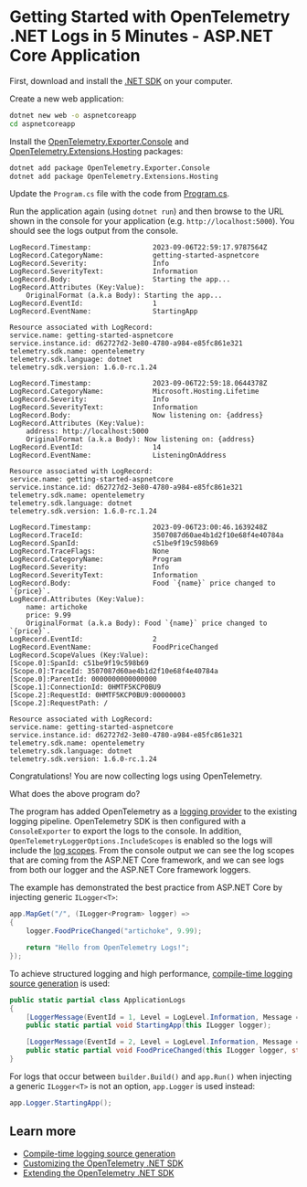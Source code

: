 # Getting Started with OpenTelemetry .NET Logs in 5 Minutes - ASP.NET Core Application

First, download and install the [.NET
SDK](https://dotnet.microsoft.com/download) on your computer.

Create a new web application:

```sh
dotnet new web -o aspnetcoreapp
cd aspnetcoreapp
```

Install the
[OpenTelemetry.Exporter.Console](../../../src/OpenTelemetry.Exporter.Console/README.md)
and
[OpenTelemetry.Extensions.Hosting](../../../src/OpenTelemetry.Extensions.Hosting/README.md)
packages:

```sh
dotnet add package OpenTelemetry.Exporter.Console
dotnet add package OpenTelemetry.Extensions.Hosting
```

Update the `Program.cs` file with the code from [Program.cs](./Program.cs).

Run the application again (using `dotnet run`) and then browse to the URL shown
in the console for your application (e.g. `http://localhost:5000`). You should see
the logs output from the console.

```text
LogRecord.Timestamp:               2023-09-06T22:59:17.9787564Z
LogRecord.CategoryName:            getting-started-aspnetcore
LogRecord.Severity:                Info
LogRecord.SeverityText:            Information
LogRecord.Body:                    Starting the app...
LogRecord.Attributes (Key:Value):
    OriginalFormat (a.k.a Body): Starting the app...
LogRecord.EventId:                 1
LogRecord.EventName:               StartingApp

Resource associated with LogRecord:
service.name: getting-started-aspnetcore
service.instance.id: d62727d2-3e80-4780-a984-e85fc861e321
telemetry.sdk.name: opentelemetry
telemetry.sdk.language: dotnet
telemetry.sdk.version: 1.6.0-rc.1.24

LogRecord.Timestamp:               2023-09-06T22:59:18.0644378Z
LogRecord.CategoryName:            Microsoft.Hosting.Lifetime
LogRecord.Severity:                Info
LogRecord.SeverityText:            Information
LogRecord.Body:                    Now listening on: {address}
LogRecord.Attributes (Key:Value):
    address: http://localhost:5000
    OriginalFormat (a.k.a Body): Now listening on: {address}
LogRecord.EventId:                 14
LogRecord.EventName:               ListeningOnAddress

Resource associated with LogRecord:
service.name: getting-started-aspnetcore
service.instance.id: d62727d2-3e80-4780-a984-e85fc861e321
telemetry.sdk.name: opentelemetry
telemetry.sdk.language: dotnet
telemetry.sdk.version: 1.6.0-rc.1.24

LogRecord.Timestamp:               2023-09-06T23:00:46.1639248Z
LogRecord.TraceId:                 3507087d60ae4b1d2f10e68f4e40784a
LogRecord.SpanId:                  c51be9f19c598b69
LogRecord.TraceFlags:              None
LogRecord.CategoryName:            Program
LogRecord.Severity:                Info
LogRecord.SeverityText:            Information
LogRecord.Body:                    Food `{name}` price changed to `{price}`.
LogRecord.Attributes (Key:Value):
    name: artichoke
    price: 9.99
    OriginalFormat (a.k.a Body): Food `{name}` price changed to `{price}`.
LogRecord.EventId:                 2
LogRecord.EventName:               FoodPriceChanged
LogRecord.ScopeValues (Key:Value):
[Scope.0]:SpanId: c51be9f19c598b69
[Scope.0]:TraceId: 3507087d60ae4b1d2f10e68f4e40784a
[Scope.0]:ParentId: 0000000000000000
[Scope.1]:ConnectionId: 0HMTF5KCP0BU9
[Scope.2]:RequestId: 0HMTF5KCP0BU9:00000003
[Scope.2]:RequestPath: /

Resource associated with LogRecord:
service.name: getting-started-aspnetcore
service.instance.id: d62727d2-3e80-4780-a984-e85fc861e321
telemetry.sdk.name: opentelemetry
telemetry.sdk.language: dotnet
telemetry.sdk.version: 1.6.0-rc.1.24
```

Congratulations! You are now collecting logs using OpenTelemetry.

What does the above program do?

The program has added OpenTelemetry as a [logging
provider](https://learn.microsoft.com/dotnet/core/extensions/logging-providers)
to the existing logging pipeline. OpenTelemetry SDK is then configured with a
`ConsoleExporter` to export the logs to the console. In addition,
`OpenTelemetryLoggerOptions.IncludeScopes` is enabled so the logs will include
the [log
scopes](https://learn.microsoft.com/dotnet/core/extensions/logging#log-scopes).
From the console output we can see the log scopes that are coming from the
ASP.NET Core framework, and we can see logs from both our logger and the ASP.NET
Core framework loggers.

The example has demonstrated the best practice from ASP.NET Core by injecting
generic `ILogger<T>`:

```csharp
app.MapGet("/", (ILogger<Program> logger) =>
{
    logger.FoodPriceChanged("artichoke", 9.99);

    return "Hello from OpenTelemetry Logs!";
});
```

To achieve structured logging and high performance, [compile-time logging source
generation](https://docs.microsoft.com/dotnet/core/extensions/logger-message-generator)
is used:

```csharp
public static partial class ApplicationLogs
{
    [LoggerMessage(EventId = 1, Level = LogLevel.Information, Message = "Starting the app...")]
    public static partial void StartingApp(this ILogger logger);

    [LoggerMessage(EventId = 2, Level = LogLevel.Information, Message = "Food `{name}` price changed to `{price}`.")]
    public static partial void FoodPriceChanged(this ILogger logger, string name, double price);
}
```

For logs that occur between `builder.Build()` and `app.Run()` when
injecting a generic `ILogger<T>` is not an option, `app.Logger` is used instead:

```csharp
app.Logger.StartingApp();
```

## Learn more

* [Compile-time logging source
  generation](https://docs.microsoft.com/dotnet/core/extensions/logger-message-generator)
* [Customizing the OpenTelemetry .NET SDK](../customizing-the-sdk/README.md)
* [Extending the OpenTelemetry .NET SDK](../extending-the-sdk/README.md)
